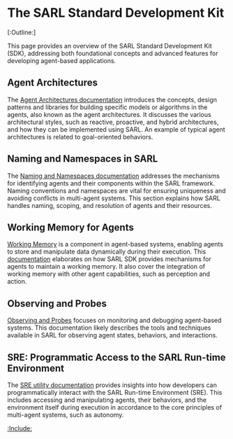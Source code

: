 # The SARL Standard Development Kit

[:Outline:]

This page provides an overview of the SARL Standard Development Kit (SDK), addressing both foundational concepts and advanced features for developing agent-based applications.

## Agent Architectures

The [Agent Architectures documentation](./AgentArchitectures.md) introduces the concepts, design patterns and libraries for building specific models or algorithms in the agents, also known as the agent architectures. It discusses the various architectural styles, such as reactive, proactive, and hybrid architectures, and how they can be implemented using SARL. An example of typical agent architectures is related to goal-oriented behaviors.

## Naming and Namespaces in SARL

The [Naming and Namespaces documentation](./Naming.md) addresses the mechanisms for identifying agents and their components within the SARL framework. Naming conventions and namespaces are vital for ensuring uniqueness and avoiding conflicts in multi-agent systems. This section explains how SARL handles naming, scoping, and resolution of agents and their resources.

## Working Memory for Agents

[Working Memory](./WorkingMemory.md) is a component in agent-based systems, enabling agents to store and manipulate data dynamically during their execution. This [documentation](./WorkingMemory.md) elaborates on how SARL SDK provides mechanisms for agents to maintain a working memory. It also cover the integration of working memory with other agent capabilities, such as perception and action.

## Observing and Probes

[Observing and Probes](./Probing.md) focuses on monitoring and debugging agent-based systems. This documentation likely describes the tools and techniques available in SARL for observing agent states, behaviors, and interactions.

## SRE: Programmatic Access to the SARL Run-time Environment

The [SRE utility documentation](./SRE.md) provides insights into how developers can programmatically interact with the SARL Run-time Environment (SRE). This includes accessing and manipulating agents, their behaviors, and the environment itself during execution in accordance to the core principles of multi-agent systems, such as autonomy. 


[:Include:](../../includes/legal.inc)

